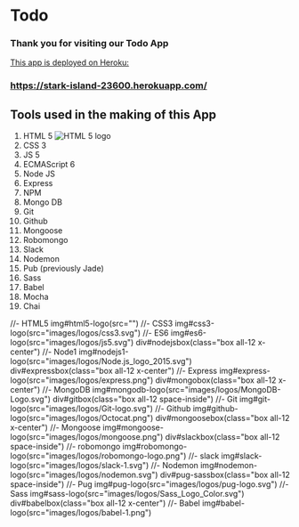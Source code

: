 # Todo
### Thank you for visiting our Todo App

[This app is deployed on Heroku:](https://stark-island-23600.herokuapp.com/)
### https://stark-island-23600.herokuapp.com/

## Tools used in the making of this App
1. HTML 5 ![HTML 5 logo](./[public/images/logos/HTML5_logo.svg)
2. CSS 3
3. JS 5
4. ECMAScript 6
5. Node JS
6. Express
7. NPM
8. Mongo DB
9. Git
10. Github
11. Mongoose
12. Robomongo
13. Slack
14. Nodemon
15. Pub (previously Jade)
16. Sass
17. Babel
18. Mocha
19. Chai

//- HTML5
img#html5-logo(src="")
//- CSS3
img#css3-logo(src="images/logos/css3.svg")
//- ES6
img#es6-logo(src="images/logos/js5.svg")
div#nodejsbox(class="box all-12 x-center")
//- Node1
img#nodejs1-logo(src="images/logos/Node.js_logo_2015.svg")
div#expressbox(class="box all-12 x-center")
//- Express
img#express-logo(src="images/logos/express.png")
div#mongobox(class="box all-12 x-center")
//- MongoDB
img#mongodb-logo(src="images/logos/MongoDB-Logo.svg")
div#gitbox(class="box all-12 space-inside")
//- Git
img#git-logo(src="images/logos/Git-logo.svg")
//- Github
img#github-logo(src="images/logos/Octocat.png")
div#mongoosebox(class="box all-12 x-center")
//- Mongoose
img#mongoose-logo(src="images/logos/mongoose.png")
div#slackbox(class="box all-12 space-inside")
//- robomongo
img#robomongo-logo(src="images/logos/robomongo-logo.png")
//- slack
img#slack-logo(src="images/logos/slack-1.svg")
//- Nodemon
img#nodemon-logo(src="images/logos/nodemon.svg")
div#pug-sassbox(class="box all-12 space-inside")
//- Pug
img#pug-logo(src="images/logos/pug-logo.svg")
//- Sass
img#sass-logo(src="images/logos/Sass_Logo_Color.svg")
div#babelbox(class="box all-12 x-center")
//- Babel
img#babel-logo(src="images/logos/babel-1.png")
